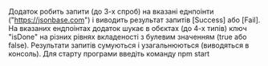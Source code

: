 Додаток робить запити (до 3-х спроб) на вказані еднпоінти ("https://jsonbase.com") і виводить результат запитів [Success] або [Fail]. На вказаних ендпоінтах додаток шукає в обєктах (до 4-х типів) ключ "isDone" на різних рівнях вкладеності з булевим значенням (true або false). Результати запитів сумуються і узагальнюються (виводяться в консоль).
Для старту програми введіть команду npm start
